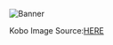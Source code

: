 ![Banner](https://github.com/user-attachments/assets/45fea1c2-0d88-4716-9689-c5ff8f194a13)

Kobo Image Source:[HERE](https://i.pximg.net/img-original/img/2025/03/09/21/47/54/128038411_p1.png)
